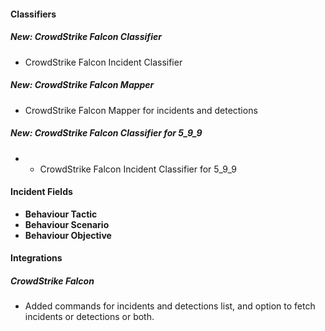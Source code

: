 
#### Classifiers
##### New: CrowdStrike Falcon Classifier
- CrowdStrike Falcon Incident Classifier
##### New: CrowdStrike Falcon Mapper
- CrowdStrike Falcon Mapper for incidents and detections
##### New: CrowdStrike Falcon Classifier for 5_9_9
- - CrowdStrike Falcon Incident Classifier for 5_9_9

#### Incident Fields
- **Behaviour Tactic**
- **Behaviour Scenario**
- **Behaviour Objective**

#### Integrations
##### CrowdStrike Falcon
- Added commands for incidents and detections list, and option to fetch incidents or detections or both.
